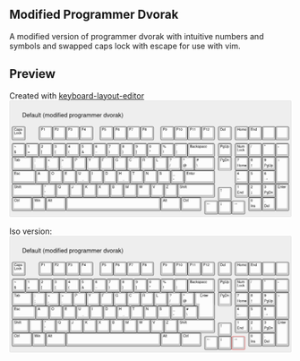## Modified Programmer Dvorak

A modified version of programmer dvorak with intuitive numbers and symbols and swapped caps lock with escape for use with vim.

## Preview
Created with [keyboard-layout-editor](http://www.keyboard-layout-editor.com/#/gists/c35da62557f52344e5ba1b9343461f63)
![Layout:](./modified_dvorak_programmer.png)

Iso version:
![Layout:](./iso_mod_dvorak_programmer.png)
